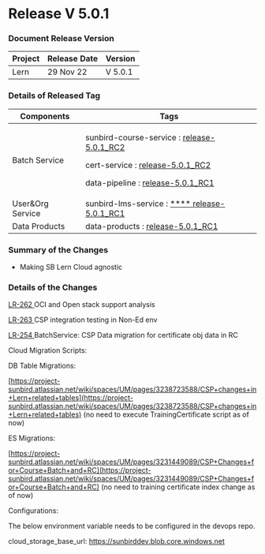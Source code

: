# Release V 5.0.1

### Document Release Version <a href="#document-release-version" id="document-release-version"></a>

| Project | Release Date | Version |
| ------- | ------------ | ------- |
| Lern    | 29 Nov 22    | V 5.0.1 |

### Details of Released Tag

| Components        | Tags                                                                                                                                                                                                                                                                                                                                                                                                                      |
| ----------------- | ------------------------------------------------------------------------------------------------------------------------------------------------------------------------------------------------------------------------------------------------------------------------------------------------------------------------------------------------------------------------------------------------------------------------- |
| Batch Service     | <p>sunbird-course-service : <a href="https://github.com/Sunbird-Lern/sunbird-course-service/releases/tag/release-5.0.1_RC2">release-5.0.1_RC2</a></p><p>cert-service : <a href="https://github.com/Sunbird-Lern/cert-service/releases/tag/release-5.0.1_RC2">release-5.0.1_RC2</a></p><p>data-pipeline : <a href="https://github.com/Sunbird-Lern/data-pipeline/releases/tag/release-5.0.1_RC1">release-5.0.1_RC1</a></p> |
| User\&Org Service | sunbird-lms-service : [ **** ](https://github.com/Sunbird-Lern/sunbird-lms-service/releases/tag/release-5.0.0\_RC1)[release-5.0.1\_RC1](https://github.com/Sunbird-Lern/sunbird-lms-service/releases/tag/release-5.0.1\_RC1)                                                                                                                                                                                              |
| Data Products     | data-products : [release-5.0.1\_RC1](https://github.com/Sunbird-Lern/data-products/releases/tag/release-5.0.1\_RC1)                                                                                                                                                                                                                                                                                                       |

### **Summary of the Changes** <a href="#1.-summary-of-the-changes" id="1.-summary-of-the-changes"></a>

* Making SB Lern Cloud agnostic

### Details of the Changes

[LR-262 ](https://project-sunbird.atlassian.net/browse/LR-262)OCI and Open stack support analysis

[LR-263 ](https://project-sunbird.atlassian.net/browse/LR-263)CSP integration testing in Non-Ed env

[LR-254 ](https://project-sunbird.atlassian.net/browse/LR-254)BatchService: CSP Data migration for certificate obj data in RC



Cloud Migration Scripts:

DB Table Migrations:

[https://project-sunbird.atlassian.net/wiki/spaces/UM/pages/3238723588/CSP+changes+in+Lern+related+tables](https://project-sunbird.atlassian.net/wiki/spaces/UM/pages/3238723588/CSP+changes+in+Lern+related+tables) (no need to execute TrainingCertificate script as of now)&#x20;

ES Migrations:&#x20;

[https://project-sunbird.atlassian.net/wiki/spaces/UM/pages/3231449089/CSP+Changes+for+Course+Batch+and+RC](https://project-sunbird.atlassian.net/wiki/spaces/UM/pages/3231449089/CSP+Changes+for+Course+Batch+and+RC) (no need to training certificate index change as of now)



Configurations:

The below environment variable needs to be configured in the devops repo.

cloud\_storage\_base\_url: https://sunbirddev.blob.core.windows.net
